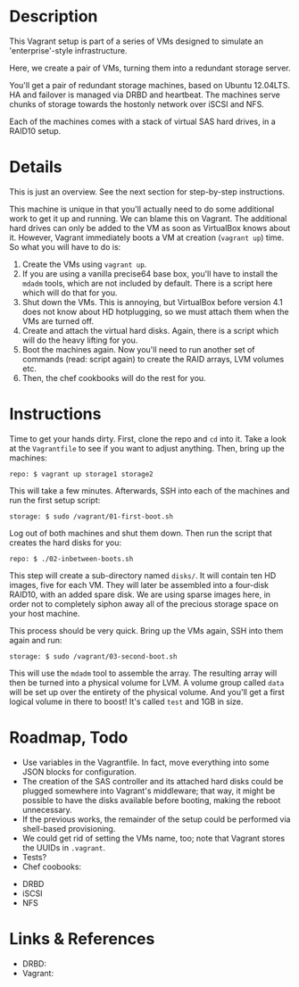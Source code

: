 # Description

This Vagrant setup is part of a series of VMs designed to simulate an 'enterprise'-style infrastructure.

Here, we create a pair of VMs, turning them into a redundant storage server.

You'll get a pair of redundant storage machines, based on Ubuntu 12.04LTS. HA and failover is managed via DRBD and heartbeat. The machines serve chunks of storage towards the hostonly network over iSCSI and NFS.

Each of the machines comes with a stack of virtual SAS hard drives, in a RAID10 setup.

# Details

This is just an overview. See the next section for step-by-step instructions.

This machine is unique in that you'll actually need to do some additional work to get it up and running. We can blame this on Vagrant. The additional hard drives can only be added to the VM as soon as VirtualBox knows about it. However, Vagrant immediately boots a VM at creation (`vagrant up`) time. So what you will have to do is:

1. Create the VMs using `vagrant up`.
1. If you are using a vanilla precise64 base box, you'll have to install the `mdadm` tools, which are not included by default. There is a script here which will do that for you.
1. Shut down the VMs. This is annoying, but VirtualBox before version 4.1 does not know about HD hotplugging, so we must attach them when the VMs are turned off.
1. Create and attach the virtual hard disks. Again, there is a script which will do the heavy lifting for you.
1. Boot the machines again. Now you'll need to run another set of commands (read: script again) to create the RAID arrays, LVM volumes etc.
1. Then, the chef cookbooks will do the rest for you.

# Instructions

Time to get your hands dirty. First, clone the repo and `cd` into it. Take a look at the `Vagrantfile` to see if you want to adjust anything. Then, bring up the machines:

```
repo: $ vagrant up storage1 storage2
```

This will take a few minutes. Afterwards, SSH into each of the machines and run the first setup script:

```
storage: $ sudo /vagrant/01-first-boot.sh
```

Log out of both machines and shut them down. Then run the script that creates the hard disks for you:

```
repo: $ ./02-inbetween-boots.sh
```

This step will create a sub-directory named `disks/`. It will contain ten HD images, five for each VM. They will later be assembled into a four-disk RAID10, with an added spare disk. We are using sparse images here, in order not to completely siphon away all of the precious storage space on your host machine.

This process should be very quick. Bring up the VMs again, SSH into them again and run:

```
storage: $ sudo /vagrant/03-second-boot.sh
```

This will use the `mdadm` tool to assemble the array. The resulting array will then be turned into a physical volume for LVM. A volume group called `data` will be set up over the entirety of the physical volume. And you'll get a first logical volume in there to boost! It's called `test` and 1GB in size.

# Roadmap, Todo

* Use variables in the Vagrantfile. In fact, move everything into some JSON blocks for configuration.
* The creation of the SAS controller and its attached hard disks could be plugged somewhere into Vagrant's middleware; that way, it might be possible to have the disks available before booting, making the reboot unnecessary.
* If the previous works, the remainder of the setup could be performed via shell-based provisioning.
* We could get rid of setting the VMs name, too; note that Vagrant stores the UUIDs in `.vagrant`.
* Tests?
* Chef coobooks:
- DRBD
- iSCSI
- NFS

# Links & References

* DRBD: 
* Vagrant: 
